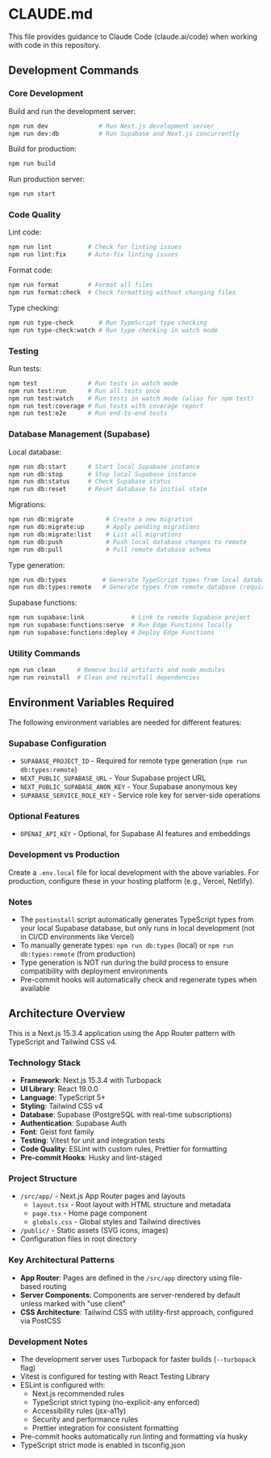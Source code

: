 # CLAUDE.md

This file provides guidance to Claude Code (claude.ai/code) when working with code in this repository.

## Development Commands

### Core Development

Build and run the development server:

```bash
npm run dev              # Run Next.js development server
npm run dev:db           # Run Supabase and Next.js concurrently
```

Build for production:

```bash
npm run build
```

Run production server:

```bash
npm run start
```

### Code Quality

Lint code:

```bash
npm run lint          # Check for linting issues
npm run lint:fix      # Auto-fix linting issues
```

Format code:

```bash
npm run format        # Format all files
npm run format:check  # Check formatting without changing files
```

Type checking:

```bash
npm run type-check       # Run TypeScript type checking
npm run type-check:watch # Run type checking in watch mode
```

### Testing

Run tests:

```bash
npm test              # Run tests in watch mode
npm run test:run      # Run all tests once
npm run test:watch    # Run tests in watch mode (alias for npm test)
npm run test:coverage # Run tests with coverage report
npm run test:e2e      # Run end-to-end tests
```

### Database Management (Supabase)

Local database:

```bash
npm run db:start      # Start local Supabase instance
npm run db:stop       # Stop local Supabase instance
npm run db:status     # Check Supabase status
npm run db:reset      # Reset database to initial state
```

Migrations:

```bash
npm run db:migrate         # Create a new migration
npm run db:migrate:up      # Apply pending migrations
npm run db:migrate:list    # List all migrations
npm run db:push            # Push local database changes to remote
npm run db:pull            # Pull remote database schema
```

Type generation:

```bash
npm run db:types          # Generate TypeScript types from local database
npm run db:types:remote   # Generate types from remote database (requires SUPABASE_PROJECT_ID)
```

Supabase functions:

```bash
npm run supabase:link             # Link to remote Supabase project
npm run supabase:functions:serve  # Run Edge Functions locally
npm run supabase:functions:deploy # Deploy Edge Functions
```

### Utility Commands

```bash
npm run clean      # Remove build artifacts and node_modules
npm run reinstall  # Clean and reinstall dependencies
```

## Environment Variables Required

The following environment variables are needed for different features:

### Supabase Configuration

- `SUPABASE_PROJECT_ID` - Required for remote type generation (`npm run db:types:remote`)
- `NEXT_PUBLIC_SUPABASE_URL` - Your Supabase project URL
- `NEXT_PUBLIC_SUPABASE_ANON_KEY` - Your Supabase anonymous key
- `SUPABASE_SERVICE_ROLE_KEY` - Service role key for server-side operations

### Optional Features

- `OPENAI_API_KEY` - Optional, for Supabase AI features and embeddings

### Development vs Production

Create a `.env.local` file for local development with the above variables. For production, configure these in your hosting platform (e.g., Vercel, Netlify).

### Notes

- The `postinstall` script automatically generates TypeScript types from your local Supabase database, but only runs in local development (not in CI/CD environments like Vercel)
- To manually generate types: `npm run db:types` (local) or `npm run db:types:remote` (from production)
- Type generation is NOT run during the build process to ensure compatibility with deployment environments
- Pre-commit hooks will automatically check and regenerate types when available

## Architecture Overview

This is a Next.js 15.3.4 application using the App Router pattern with TypeScript and Tailwind CSS v4.

### Technology Stack

- **Framework**: Next.js 15.3.4 with Turbopack
- **UI Library**: React 19.0.0
- **Language**: TypeScript 5+
- **Styling**: Tailwind CSS v4
- **Database**: Supabase (PostgreSQL with real-time subscriptions)
- **Authentication**: Supabase Auth
- **Font**: Geist font family
- **Testing**: Vitest for unit and integration tests
- **Code Quality**: ESLint with custom rules, Prettier for formatting
- **Pre-commit Hooks**: Husky and lint-staged

### Project Structure

- `/src/app/` - Next.js App Router pages and layouts
  - `layout.tsx` - Root layout with HTML structure and metadata
  - `page.tsx` - Home page component
  - `globals.css` - Global styles and Tailwind directives
- `/public/` - Static assets (SVG icons, images)
- Configuration files in root directory

### Key Architectural Patterns

- **App Router**: Pages are defined in the `/src/app` directory using file-based routing
- **Server Components**: Components are server-rendered by default unless marked with "use client"
- **CSS Architecture**: Tailwind CSS with utility-first approach, configured via PostCSS

### Development Notes

- The development server uses Turbopack for faster builds (`--turbopack` flag)
- Vitest is configured for testing with React Testing Library
- ESLint is configured with:
  - Next.js recommended rules
  - TypeScript strict typing (no-explicit-any enforced)
  - Accessibility rules (jsx-a11y)
  - Security and performance rules
  - Prettier integration for consistent formatting
- Pre-commit hooks automatically run linting and formatting via husky
- TypeScript strict mode is enabled in tsconfig.json
